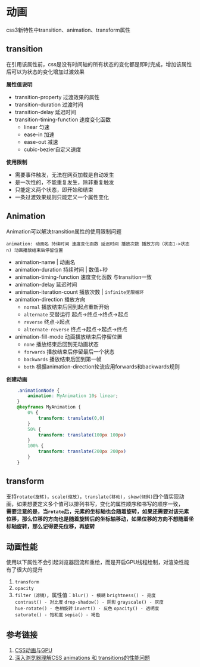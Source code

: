 # 动画
css3新特性中transition、animation、transform属性

## transition
在引用该属性前，css是没有时间轴的所有状态的变化都是即时完成，增加该属性后可以为状态的变化增加过渡效果

**属性值说明**
- transition-property 过渡效果的属性
- transition-duration 过渡时间
- transition-delay 延迟时间
- transition-timing-function 速度变化函数
    - linear 匀速
    - ease-in 加速
    - ease-out 减速
    - cubic-bezier自定义速度

**使用限制**
- 需要事件触发，无法在网页加载是自动发生
- 是一次性的，不能重复发生，除非重复触发
- 只能定义两个状态，即开始和结束
- 一条过渡效果规则只能定义一个属性变化

## Animation
Animation可以解决transition属性的使用限制问题

`animation: 动画名 持续时间 速度变化函数 延迟时间 播放次数 播放方向（状态1->状态n) 动画播放结束后停留位置`
- animation-name | 动画名
- animation-duration 持续时间 | 数值+秒
- animation-timing-function 速度变化函数 与transition一致
- animation-delay 延迟时间
- animation-iteration-count 播放次数 | `infinite无限循环`
- animation-direction 播放方向
    - `normal` 播放结束后回到起点重新开始
    - `alternate` 交替运行 起点->终点->终点->起点
    - `reverse` 终点->起点
    - `alternate-reverse` 终点->起点->起点->终点
- animation-fill-mode 动画播放结束后停留位置
    - `none` 播放结束后回到无动画状态
    - `forwards` 播放结束后停留最后一个状态
    - `backwards` 播放结束后回到第一帧
    - `both` 根据animation-direction轮流应用forwards和backwards规则

**创建动画**
```css
    .animationNode {
        animation: MyAnimation 10s linear;
    }
    @keyframes MyAnimation {
        0% {
            transform: translate(0,0)
        }
        50% {
            transform: translate(100px 100px)
        }
        100% {
            transform: translate(200px 200px)
        }
    }
```
         
## transform
支持`rotate(旋转)`，`scale(缩放)`，`translate(移动)`，`skew(倾斜)`四个值实现动画，如果想要定义多个值可以排列书写，变化的属性顺序和书写的顺序一致，<br/>
**需要注意的是，当`rotate`后，元素的坐标轴也会随着旋转，如果还需要对该元素位移，那么位移的方向也是随着旋转后的坐标轴移动，如果位移的方向不想随着坐标轴旋转，那么记得要先位移，再旋转**


## 动画性能
使用以下属性不会引起浏览器回流和重绘，而是开启GPU线程绘制，对渲染性能有了很大的提升
1. `transform`
2. `opacity`
3. `filter（滤镜）`，属性值：`blur() - 模糊`  `brightness() - 亮度` <br/> 
    `contrast() - 对比度` `drop-shadow() - 阴影` `grayscale() - 灰度` <br/>
    `hue-rotate() - 色相旋转` `invert() - 反色` `opacity() - 透明度`  <br/>
    `saturate() - 饱和度` `sepia() - 褐色`

## 参考链接
1. [CSS动画与GPU](http://www.ayqy.net/blog/css%E5%8A%A8%E7%94%BB%E4%B8%8Egpu/)
2. [深入浏览器理解CSS animations 和 transitions的性能问题](http://sy-tang.github.io/2014/05/14/CSS%20animations%20and%20transitions%20performance-%20looking%20inside%20the%20browser/)

